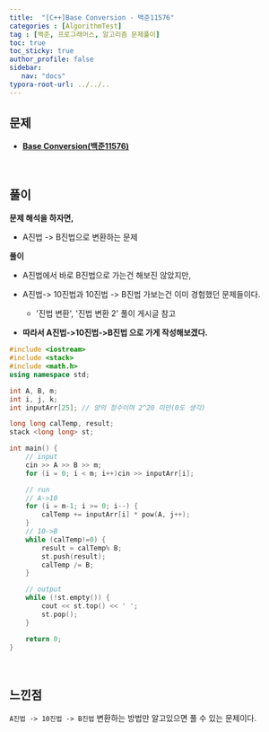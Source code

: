 ```yaml
---
title:  "[C++]Base Conversion - 백준11576"
categories : [AlgorithmTest]
tag : [백준, 프로그래머스, 알고리즘 문제풀이]
toc: true
toc_sticky: true
author_profile: false
sidebar:
   nav: "docs"
typora-root-url: ../../..
---
```




## 문제

* **[Base Conversion(백준11576)](https://www.acmicpc.net/problem/11576)**

<br>

## 풀이

**문제 해석을 하자면,**

* A진법 -> B진법으로 변환하는 문제



**풀이**

* A진법에서 바로 B진법으로 가는건 해보진 않았지만,  
* A진법-> 10진법과 10진법 -> B진법 가보는건 이미 경험했던 문제들이다.
  * '진법 변환', '진법 변환 2' 풀이 게시글 참고

* **따라서 A진법->10진법->B진법 으로 가게 작성해보겠다.**



```c++
#include <iostream>
#include <stack>
#include <math.h>
using namespace std;

int A, B, m;
int i, j, k;
int inputArr[25]; // 양의 정수이며 2^20 미만(0도 생각)

long long calTemp, result;
stack <long long> st;

int main() {
	// input
	cin >> A >> B >> m;
	for (i = 0; i < m; i++)cin >> inputArr[i];

	// run
	// A->10
	for (i = m-1; i >= 0; i--) {
		calTemp += inputArr[i] * pow(A, j++);
	}
	// 10->B
	while (calTemp!=0) {
		result = calTemp% B;
		st.push(result);
		calTemp /= B;
	}

	// output
	while (!st.empty()) {
		cout << st.top() << ' ';
		st.pop();
	}

	return 0;
}
```

<br>

## 느낀점

`A진법 -> 10진법 -> B진법` 변환하는 방법만 알고있으면 풀 수 있는 문제이다.
